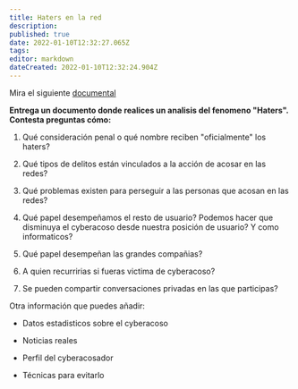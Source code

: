 ```yaml
---
title: Haters en la red
description: 
published: true
date: 2022-01-10T12:32:27.065Z
tags: 
editor: markdown
dateCreated: 2022-01-10T12:32:24.904Z
---
```


Mira el siguiente [documental](https://www.elenemigoanonimo.com/retrato-robot-ciberacosador-espana-ciberacoso-bullying-hombres/)

**Entrega un documento donde realices un analisis del fenomeno "Haters". Contesta preguntas cómo:**

1. Qué consideración penal o qué nombre reciben "oficialmente" los haters?

2. Qué tipos de delitos están vinculados a la acción de acosar en las redes?

3. Qué problemas existen para perseguir a las personas que acosan en las redes?

4. Qué papel desempeñamos el resto de usuario? Podemos hacer que disminuya el cyberacoso desde nuestra posición de usuario? Y como informaticos?

5. Qué papel desempeñan las grandes compañias?

6.  A quien recurririas si fueras victima de cyberacoso?

7. Se pueden compartir conversaciones privadas en las que participas?

Otra información que puedes añadir:

- Datos estadisticos sobre el cyberacoso

- Noticias reales

- Perfil del cyberacosador

- Técnicas para evitarlo